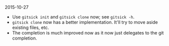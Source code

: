 2015-10-27

- Use `gitsick init` and `gitsick clone` now; see `gitsick -h`.
- `gitsick clone` now has a better implementation.  It'll try to move aside existing files, etc.
- The completion is much improved now as it now just delegates to the git completion.
